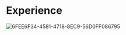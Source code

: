 # Experience
![6FEE6F34-4581-4718-8EC9-56D0FF086795](https://github.com/user-attachments/assets/719c385e-fcc2-4d7e-ac18-c5ca2ed6e999)
